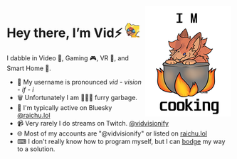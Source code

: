 <a href="https://www.vidvisionify.com/about">
<img align="right" alt="art by @artsbvg.bsky.social" src="imgs/cooking_KinqBVG_250px.png">
</a>

# Hey there, I’m **Vid**⚡ <img height="32px" alt="art by @kaiera.furria.net" src="imgs/miniicon_fiaKaiera_256.png">
I dabble in Video 🎥, Gaming 🎮, VR 🥽, and Smart Home 🏡.

 - 💬 My username is pronounced *vid - vision - if - i*
 - 🗑️ Unfortunately I am 🦝🏳️‍🌈 furry garbage. <br>
 - 🦋 I'm typically active on Bluesky [@raichu.lol](https://bsky.app/profile/raichu.lol)
 - 📹 Very rarely I do streams on Twitch. [@vidvisionify](https://twitch.tv/vidvisionify)
 - 🌐 Most of my accounts are "@vidvisionify" or listed on [raichu.lol](https://www.raichu.lol)
 - ⌨ I don't really know how to program myself, but I can [bodge](https://www.youtube.com/watch?v=lIFE7h3m40U) my way to a solution.
